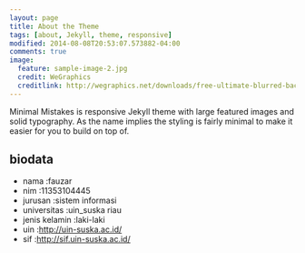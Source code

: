 ```yaml
---
layout: page
title: About the Theme
tags: [about, Jekyll, theme, responsive]
modified: 2014-08-08T20:53:07.573882-04:00
comments: true
image:
  feature: sample-image-2.jpg
  credit: WeGraphics
  creditlink: http://wegraphics.net/downloads/free-ultimate-blurred-background-pack/
---
```


Minimal Mistakes is responsive Jekyll theme with large featured images and solid typography. As the name implies the styling is fairly minimal to make it easier for you to build on top of.

## biodata

* nama :fauzar
* nim  :11353104445
* jurusan :sistem informasi
* universitas :uin_suska riau
* jenis kelamin :laki-laki
* uin :http://uin-suska.ac.id/
* sif :http://sif.uin-suska.ac.id/

